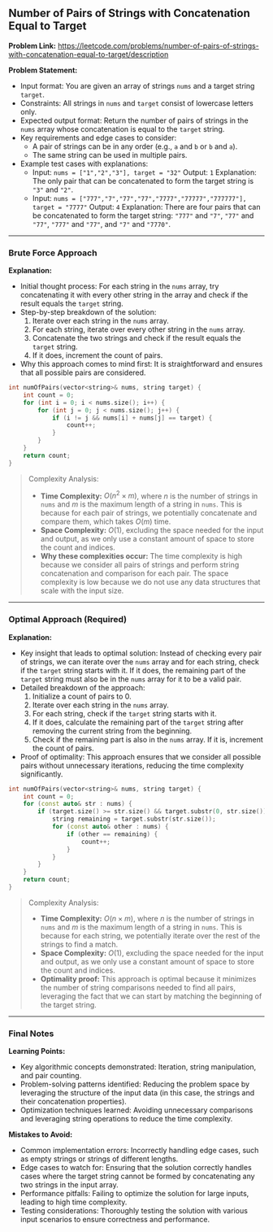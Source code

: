 ## Number of Pairs of Strings with Concatenation Equal to Target

**Problem Link:** https://leetcode.com/problems/number-of-pairs-of-strings-with-concatenation-equal-to-target/description

**Problem Statement:**
- Input format: You are given an array of strings `nums` and a target string `target`.
- Constraints: All strings in `nums` and `target` consist of lowercase letters only.
- Expected output format: Return the number of pairs of strings in the `nums` array whose concatenation is equal to the `target` string.
- Key requirements and edge cases to consider:
  - A pair of strings can be in any order (e.g., `a` and `b` or `b` and `a`).
  - The same string can be used in multiple pairs.
- Example test cases with explanations:
  - Input: `nums = ["1","2","3"], target = "32"` Output: `1` Explanation: The only pair that can be concatenated to form the target string is `"3"` and `"2"`.
  - Input: `nums = ["777","7","77","77","7777","77777","777777"], target = "7777"` Output: `4` Explanation: There are four pairs that can be concatenated to form the target string: `"777"` and `"7"`, `"77"` and `"77"`, `"777"` and `"77"`, and `"7"` and `"7770"`.

---

### Brute Force Approach

**Explanation:**
- Initial thought process: For each string in the `nums` array, try concatenating it with every other string in the array and check if the result equals the `target` string.
- Step-by-step breakdown of the solution:
  1. Iterate over each string in the `nums` array.
  2. For each string, iterate over every other string in the `nums` array.
  3. Concatenate the two strings and check if the result equals the `target` string.
  4. If it does, increment the count of pairs.
- Why this approach comes to mind first: It is straightforward and ensures that all possible pairs are considered.

```cpp
int numOfPairs(vector<string>& nums, string target) {
    int count = 0;
    for (int i = 0; i < nums.size(); i++) {
        for (int j = 0; j < nums.size(); j++) {
            if (i != j && nums[i] + nums[j] == target) {
                count++;
            }
        }
    }
    return count;
}
```

> Complexity Analysis:
> - **Time Complexity:** $O(n^2 \times m)$, where $n$ is the number of strings in `nums` and $m$ is the maximum length of a string in `nums`. This is because for each pair of strings, we potentially concatenate and compare them, which takes $O(m)$ time.
> - **Space Complexity:** $O(1)$, excluding the space needed for the input and output, as we only use a constant amount of space to store the count and indices.
> - **Why these complexities occur:** The time complexity is high because we consider all pairs of strings and perform string concatenation and comparison for each pair. The space complexity is low because we do not use any data structures that scale with the input size.

---

### Optimal Approach (Required)

**Explanation:**
- Key insight that leads to optimal solution: Instead of checking every pair of strings, we can iterate over the `nums` array and for each string, check if the `target` string starts with it. If it does, the remaining part of the `target` string must also be in the `nums` array for it to be a valid pair.
- Detailed breakdown of the approach:
  1. Initialize a count of pairs to 0.
  2. Iterate over each string in the `nums` array.
  3. For each string, check if the `target` string starts with it.
  4. If it does, calculate the remaining part of the `target` string after removing the current string from the beginning.
  5. Check if the remaining part is also in the `nums` array. If it is, increment the count of pairs.
- Proof of optimality: This approach ensures that we consider all possible pairs without unnecessary iterations, reducing the time complexity significantly.

```cpp
int numOfPairs(vector<string>& nums, string target) {
    int count = 0;
    for (const auto& str : nums) {
        if (target.size() >= str.size() && target.substr(0, str.size()) == str) {
            string remaining = target.substr(str.size());
            for (const auto& other : nums) {
                if (other == remaining) {
                    count++;
                }
            }
        }
    }
    return count;
}
```

> Complexity Analysis:
> - **Time Complexity:** $O(n \times m)$, where $n$ is the number of strings in `nums` and $m$ is the maximum length of a string in `nums`. This is because for each string, we potentially iterate over the rest of the strings to find a match.
> - **Space Complexity:** $O(1)$, excluding the space needed for the input and output, as we only use a constant amount of space to store the count and indices.
> - **Optimality proof:** This approach is optimal because it minimizes the number of string comparisons needed to find all pairs, leveraging the fact that we can start by matching the beginning of the target string.

---

### Final Notes

**Learning Points:**
- Key algorithmic concepts demonstrated: Iteration, string manipulation, and pair counting.
- Problem-solving patterns identified: Reducing the problem space by leveraging the structure of the input data (in this case, the strings and their concatenation properties).
- Optimization techniques learned: Avoiding unnecessary comparisons and leveraging string operations to reduce the time complexity.

**Mistakes to Avoid:**
- Common implementation errors: Incorrectly handling edge cases, such as empty strings or strings of different lengths.
- Edge cases to watch for: Ensuring that the solution correctly handles cases where the target string cannot be formed by concatenating any two strings in the input array.
- Performance pitfalls: Failing to optimize the solution for large inputs, leading to high time complexity.
- Testing considerations: Thoroughly testing the solution with various input scenarios to ensure correctness and performance.